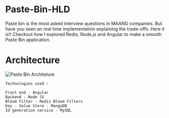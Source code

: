 # Paste-Bin-HLD
Paste bin is the most asked interview questions in MAANG companies. But have you seen an real time implementation explaining the trade-offs. Here it is!! Checkout how I explored Redis, Node.js and Angular to make a smooth Paste Bin application. 

# Architecture 
![Paste Bin Architeture](https://github.com/Chaitanyaprasad60/Paste-Bin-HLD/assets/49819086/1e3e0b8b-fa0e-440a-a5dc-4e7e423afe3a)



```
Technologies used :

Front end - Angular
Backend - Node JS
Bloom Filter - Redis Bloom Filters
Key - Value Store - MongoDB
Id generation service - MySQL
```


